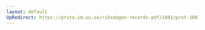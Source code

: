 ```yaml
---
layout: default
UpRedirect: https://pruto.im.uu.se/riksdagen-records-pdf/1881/prot-1881--ak--003/prot-1881--ak--003_002.pdf
---
```

